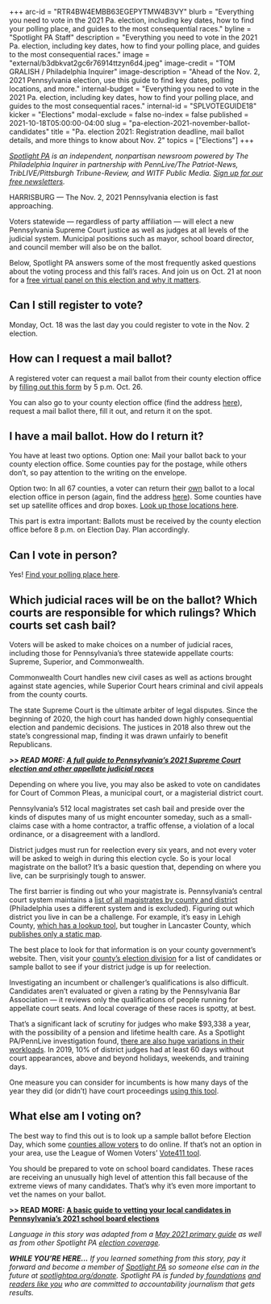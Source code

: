+++
arc-id = "RTR4BW4EMBB63EGEPYTMW4B3VY"
blurb = "Everything you need to vote in the 2021 Pa. election, including key dates, how to find your polling place, and guides to the most consequential races."
byline = "Spotlight PA Staff"
description = "Everything you need to vote in the 2021 Pa. election, including key dates, how to find your polling place, and guides to the most consequential races."
image = "external/b3dbkvat2gc6r76914ttzyn6d4.jpeg"
image-credit = "TOM GRALISH / Philadelphia Inquirer"
image-description = "Ahead of the Nov. 2, 2021 Pennsylvania election, use this guide to find key dates, polling locations, and more."
internal-budget = "Everything you need to vote in the 2021 Pa. election, including key dates, how to find your polling place, and guides to the most consequential races."
internal-id = "SPLVOTEGUIDE18"
kicker = "Elections"
modal-exclude = false
no-index = false
published = 2021-10-18T05:00:00-04:00
slug = "pa-election-2021-november-ballot-candidates"
title = "Pa. election 2021: Registration deadline, mail ballot details, and more things to know about Nov. 2"
topics = ["Elections"]
+++

<a href="https://www.spotlightpa.org/"><i>Spotlight PA</i></a><i> is an independent, nonpartisan newsroom powered by The Philadelphia Inquirer in partnership with PennLive/The Patriot-News, TribLIVE/Pittsburgh Tribune-Review, and WITF Public Media. </i><a href="https://www.spotlightpa.org/newsletters"><i>Sign up for our free newsletters</i></a><i>.</i>

HARRISBURG — The Nov. 2, 2021 Pennsylvania election is fast approaching.

Voters statewide — regardless of party affiliation — will elect a new Pennsylvania Supreme Court justice as well as judges at all levels of the judicial system. Municipal positions such as mayor, school board director, and council member will also be on the ballot.

Below, Spotlight PA answers some of the most frequently asked questions about the voting process and this fall’s races. And join us on Oct. 21 at noon for a <a href="https://www.spotlightpa.org/news/2021/10/pa-elections-2021-judicial-appellate/">free virtual panel on this election and why it matters</a>.

<script src="https://www.spotlightpa.org/embed.js" async></script><div data-spl-embed-version="1" data-spl-src="https://www.spotlightpa.org/embeds/newsletter/"></div>

## Can I still register to vote?

Monday, Oct. 18 was the last day you could register to vote in the Nov. 2 election.

## How can I request a mail ballot?

A registered voter can request a mail ballot from their county election office by <a href="https://www.pavoterservices.pa.gov/onlineabsenteeapplication/#/OnlineAbsenteeBegin">filling out this form</a> by 5 p.m. Oct. 26.

You can also go to your county election office (find the address <a href="https://www.vote.pa.gov/Resources/Pages/Contact-Your-Election-Officials.aspx">here</a>), request a mail ballot there, fill it out, and return it on the spot.

## I have a mail ballot. How do I return it?

You have at least two options. Option one: Mail your ballot back to your county election office. Some counties pay for the postage, while others don’t, so pay attention to the writing on the envelope.

Option two: In all 67 counties, a voter can return their <a href="https://www.spotlightpa.org/news/2020/10/pa-who-can-drop-off-mail-absentee-ballots/">own</a> ballot to a local election office in person (again, find the address <a href="https://www.vote.pa.gov/Resources/Pages/Contact-Your-Election-Officials.aspx">here</a>). Some counties have set up satellite offices and drop boxes. <a href="https://www.vote.pa.gov/Voting-in-PA/Pages/Drop-Box.aspx">Look up those locations here</a>.

This part is extra important: Ballots must be received by the county election office before 8 p.m. on Election Day. Plan accordingly.

## Can I vote in person?

Yes! <a href="https://www.pavoterservices.pa.gov/pages/pollingplaceinfo.aspx">Find your polling place here</a>.

## Which judicial races will be on the ballot? Which courts are responsible for which rulings? Which courts set cash bail?

Voters will be asked to make choices on a number of judicial races, including those for Pennsylvania’s three statewide appellate courts: Supreme, Superior, and Commonwealth.

Commonwealth Court handles new civil cases as well as actions brought against state agencies, while Superior Court hears criminal and civil appeals from the county courts.

The state Supreme Court is the ultimate arbiter of legal disputes. Since the beginning of 2020, the high court has handed down highly consequential election and pandemic decisions. The justices in 2018 also threw out the state’s congressional map, finding it was drawn unfairly to benefit Republicans.

<i><b>&gt;&gt; READ MORE: </b></i><a href="https://www.spotlightpa.org/news/2021/10/pa-supreme-court-election-justices-cases-voter-guide/"><i><b>A full guide to Pennsylvania’s 2021 Supreme Court election and other appellate judicial races</b></i></a>

Depending on where you live, you may also be asked to vote on candidates for Court of Common Pleas, a municipal court, or a magisterial district court.

Pennsylvania’s 512 local magistrates set cash bail and preside over the kinds of disputes many of us might encounter someday, such as a small-claims case with a home contractor, a traffic offense, a violation of a local ordinance, or a disagreement with a landlord.

District judges must run for reelection every six years, and not every voter will be asked to weigh in during this election cycle. So is your local magistrate on the ballot? It’s a basic question that, depending on where you live, can be surprisingly tough to answer.

The first barrier is finding out who your magistrate is. Pennsylvania’s central court system maintains a <a href="http://www.pacourts.us/courts/minor-courts/magisterial-district-judges/">list of all magistrates by county and district</a> (Philadelphia uses a different system and is excluded). Figuring out which district you live in can be a challenge. For example, it’s easy in Lehigh County, <a href="https://www.lccpa.org/mdjinfo/mdjlookup">which has a lookup tool</a>, but tougher in Lancaster County, which <a href="https://court.co.lancaster.pa.us/DocumentCenter/View/90/Magisterial-District-Map?bidId=">publishes only a static map</a>.

The best place to look for that information is on your county government’s website. Then, visit your <a href="https://www.votespa.com/Resources/Pages/Contact-Your-Election-Officials.aspx">county’s election division</a> for a list of candidates or sample ballot to see if your district judge is up for reelection.

Investigating an incumbent or challenger’s qualifications is also difficult. Candidates aren’t evaluated or given a rating by the Pennsylvania Bar Association — it reviews only the qualifications of people running for appellate court seats. And local coverage of these races is spotty, at best.

That’s a significant lack of scrutiny for judges who make $93,338 a year, with the possibility of a pension and lifetime health care. As a Spotlight PA/PennLive investigation found, <a href="https://www.spotlightpa.org/news/2020/12/pa-district-judges-investigation-workloads-caseloads-spotlight-pa-pennlive/">there are also huge variations in their workloads</a>. In 2019, 10% of district judges had at least 60 days without court appearances, above and beyond holidays, weekends, and training days.

One measure you can consider for incumbents is how many days of the year they did (or didn’t) have court proceedings <a href="https://www.spotlightpa.org/news/2020/12/pa-district-judge-lookup-county-caseloads-workloads-investigation-spotlight-pa-pennlive/">using this tool</a>.

<script src="https://www.spotlightpa.org/embed.js" async></script><div data-spl-embed-version="1" data-spl-src="https://www.spotlightpa.org/embeds/donate/"></div>

## What else am I voting on?

The best way to find this out is to look up a sample ballot before Election Day, which some <a href="https://www.votespa.com/Resources/Pages/Contact-Your-Election-Officials.aspx">counties allow voters</a> to do online. If that’s not an option in your area, use the League of Women Voters’ <a href="https://www.vote411.org/pennsylvania">Vote411 tool</a>.

You should be prepared to vote on school board candidates. These races are receiving an unusually high level of attention this fall because of the extreme views of many candidates. That’s why it’s even more important to vet the names on your ballot.

<b>&gt;&gt; READ MORE: </b><a href="https://www.spotlightpa.org/news/2021/10/pennsylvania-school-board-meetings-elections-2021-critical-race-theory/"><b>A basic guide to vetting your local candidates in Pennsylvania’s 2021 school board elections</b></a>

<i>Language in this story was adapted from a </i><a href="https://www.spotlightpa.org/news/2021/05/pa-may-2021-primary-questions-answered/"><i>May 2021 primary guide</i></a><i> as well as from other Spotlight PA </i><a href="https://www.spotlightpa.org/topics/elections/"><i>election coverage</i></a><i>.</i>

<i><b>WHILE YOU’RE HERE...</b></i><i> If you learned something from this story, pay it forward and become a member of </i><a href="https://www.spotlightpa.org/"><i>Spotlight PA</i></a><i> so someone else can in the future at </i><a href="http://spotlightpa.org/donate"><i>spotlightpa.org/donate</i></a><i>. Spotlight PA is funded by</i><a href="https://www.spotlightpa.org/support"><i> foundations</i></a><i> </i><a href="https://www.spotlightpa.org/support"><i>and readers like you</i></a><i> who are committed to accountability journalism that gets results.</i>
